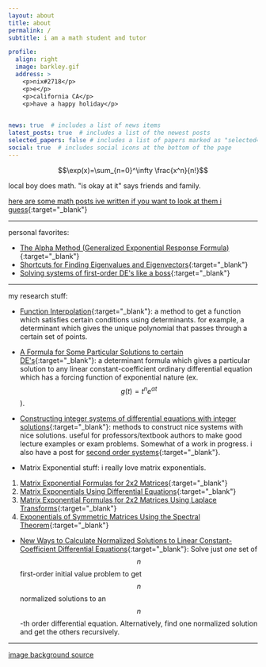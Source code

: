 ```yaml
---
layout: about
title: about
permalink: /
subtitle: i am a math student and tutor

profile:
  align: right
  image: barkley.gif
  address: > 
    <p>nix#2718</p>   
    <p>e</p> 
    <p>california CA</p>
    <p>have a happy holiday</p>  
    

news: true  # includes a list of news items
latest_posts: true  # includes a list of the newest posts
selected_papers: false # includes a list of papers marked as "selected={true}"
social: true  # includes social icons at the bottom of the page
---
```


$$\exp(x)=\sum_{n=0}^\infty \frac{x^n}{n!}$$

local boy does math. "is okay at it" says friends and family.

[here are some math posts ive written if you want to look at them i guess](./math){:target="_blank"}

---

personal favorites:

- [The Alpha Method (Generalized Exponential Response Formula)](./math/alphamethod){:target="_blank"}
- [Shortcuts for Finding Eigenvalues and Eigenvectors](./math/eigentricks){:target="_blank"}
- [Solving systems of first-order DE's like a boss](./math/firstordersystemsquick){:target="_blank"}

---

my research stuff:

- [Function Interpolation](./math/functioninterp){:target="_blank"}: a method to get a function which satisfies certain conditions using determinants. for example, a determinant which gives the unique polynomial that passes through a certain set of points.

- [A Formula for Some Particular Solutions to certain DE's](./math/exppolynonhomo){:target="_blank"}: a determinant formula which gives a particular solution to any linear constant-coefficient ordinary differential equation which has a forcing function of exponential nature (ex. $$g(t)=t^ne^{\alpha t}$$).

- [Constructing integer systems of differential equations with integer solutions](./math/firstordersystems){:target="_blank"}: methods to construct nice systems with nice solutions. useful for professors/textbook authors to make good lecture examples or exam problems. Somewhat of a work in progress. i also have a post for [second order systems](./math/secondordersystems){:target="_blank"}.

- Matrix Exponential stuff: i really love matrix exponentials.
1. [Matrix Exponential Formulas for 2x2 Matrices](./math/firstordersystems){:target="_blank"}
2. [Matrix Exponentials Using Differential Equations](./math/firstordersystems){:target="_blank"}
3. [Matrix Exponential Formulas for 2x2 Matrices Using Laplace Transforms](./math/firstordersystems){:target="_blank"}
4. [Exponentials of Symmetric Matrices Using the Spectral Theorem](./math/firstordersystems){:target="_blank"}

- [New Ways to Calculate Normalized Solutions to Linear Constant-Coefficient Differential Equations](./math/newnormalized){:target="_blank"}: Solve just *one* set of $$n$$ first-order initial value problem to get $$n$$ normalized solutions to an $$n$$-th order differential equation. Alternatively, find one normalized solution and get the others recursively.

---

<a href="https://steamcommunity.com/sharedfiles/filedetails/?id=1187516174">image background source</a>
